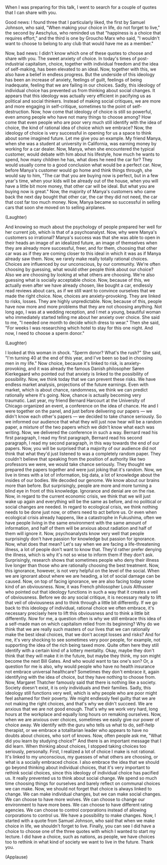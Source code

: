 
When I was preparing for this talk,
I went to search for a couple of quotes
that I can share with you.

Good news: I found three
that I particularly liked,
the first by Samuel Johnson, who said,
&quot;When making your choice in life,
do not forget to live,&quot;
the second by Aeschylus, who reminded us that
&quot;happiness is a choice that requires effort,&quot;
and the third is one by Groucho Marx
who said, &quot;I wouldn&#39;t want to choose to belong
to any club that would have me as a member.&quot;

Now, bad news:
I didn&#39;t know which one of these quotes
to choose and share with you.
The sweet anxiety of choice.
In today&#39;s times of post-industrial capitalism,
choice, together with individual freedom
and the idea of self-making,
has been elevated to an ideal.
Now, together with this, we also have a belief
in endless progress.
But the underside of this ideology
has been an increase of anxiety,
feelings of guilt,
feelings of being inadequate,
feeling that we are failing in our choices.
Sadly, this ideology of individual choice
has prevented us from thinking about social changes.
It appears that this ideology was actually
very efficient in pacifying us
as political and social thinkers.
Instead of making social critiques,
we are more and more engaging in self-critique,
sometimes to the point of self-destruction.
Now, how come that ideology of choice
is still so powerful,
even among people who have
not many things to choose among?
How come that even people who are poor
very much still identify with the idea of choice,
the kind of rational idea of choice
which we embrace?
Now, the ideology of choice is very successful
in opening for us a space to think
about some imagined future.
Let me give you an example.
My friend Manya,
when she was a student at university in California,
was earning money
by working for a car dealer.
Now, Manya, when she encountered
the typical customer, would debate with him
about his lifestyle,
how much he wants to spend,
how many children he has,
what does he need the car for?
They would usually come to a good conclusion
what would be a perfect car.
Now, before Manya&#39;s customer would go home
and think things through,
she would say to him,
&quot;The car that you are buying now is perfect,
but in a few year&#39;s time,
when your kids will be already out of the house,
when you will have a little bit more money,
that other car will be ideal.
But what you are buying now is great.&quot;
Now, the majority of Manya&#39;s customers
who came back the next day
bought that other car,
the car they did not need,
the car that cost far too much money.
Now, Manya became so successful in selling cars
that soon she moved on to selling airplanes.

(Laughter)

And knowing so much about
the psychology of people
prepared her well for her current job,
which is that of a psychoanalyst.
Now, why were Manya&#39;s customers so irrational?
Manya&#39;s success was that she was able
to open in their heads an image
of an idealized future,
an image of themselves
when they are already more successful, freer,
and for them, choosing that other car
was as if they are coming closer to this ideal
in which it was as if Manya already saw them.
Now, we rarely make really totally rational choices.
Choices are influenced by our unconscious,
by our community.
We&#39;re often choosing
by guessing, what would other people
think about our choice?
Also we are choosing
by looking at what others are choosing.
We&#39;re also guessing what is
socially acceptable choice.
Now, because of this, we actually
even after we have already chosen,
like bought a car,
endlessly read reviews about cars,
as if we still want to convince ourselves
that we made the right choice.
Now, choices are anxiety-provoking.
They are linked to risks, losses.
They are highly unpredictable.
Now, because of this,
people have now more and more problems
that they are not choosing anything.
Not long ago, I was at a wedding reception,
and I met a young, beautiful woman
who immediately started telling
me about her anxiety over choice.
She said to me, &quot;I needed one month
to decide which dress to wear.&quot;
Then she said, &quot;For weeks I was researching
which hotel to stay for this one night.
And now, I need to choose a sperm donor.&quot;

(Laughter)

I looked at this woman in shock.
&quot;Sperm donor? What&#39;s the rush?&quot;
She said, &quot;I&#39;m turning 40 at the end of this year,
and I&#39;ve been so bad in choosing men in my life.&quot;
Now choice, because it&#39;s linked to risk,
is anxiety-provoking,
and it was already the famous
Danish philosopher Søren Kierkegaard
who pointed out that anxiety
is linked to the possibility of possibility.
Now, we think today that we can prevent these risks.
We have endless market analysis,
projections of the future earnings.
Even with market, which is about chance,
randomness, we think we can predict rationally
where it&#39;s going.
Now, chance is actually becoming very traumatic.
Last year, my friend Bernard Harcourt
at the University of Chicago organized an event,
a conference on the idea of chance.
He and I were together on the panel,
and just before delivering our papers —
we didn&#39;t know each other&#39;s papers —
we decided to take chance seriously.
So we informed our audience
that what they will just now hear
will be a random paper,
a mixture of the two papers
which we didn&#39;t know what each was writing.
Now, we delivered the conference in such a way.
Bernard read his first paragraph,
I read my first paragraph,
Bernard read his second paragraph,
I read my second paragraph,
in this way towards the end of our papers.
Now, you will be surprised
that a majority of our audience
did not think that what they&#39;d just listened to
was a completely random paper.
They couldn&#39;t believe that
speaking from the position of authority
like two professors we were,
we would take chance seriously.
They thought we prepared the papers together
and were just joking that it&#39;s random.
Now, we live in times with a lot of information,
big data,
a lot of knowledge about the insides of our bodies.
We decoded our genome.
We know about our brains more than before.
But surprisingly, people are more and more
turning a blind eye in front of this knowledge.
Ignorance and denial are on the rise.
Now, in regard to the current economic crisis,
we think that we will just wake up again
and everything will be the same as before,
and no political or social changes are needed.
In regard to ecological crisis,
we think nothing needs to be done just now,
or others need to act before us.
Or even when ecological crisis already happens,
like a catastrophe in Fukushima,
often we have people living in the same environment
with the same amount of information,
and half of them will be anxious about radiation
and half of them will ignore it.
Now, psychoanalysts know very well
that people surprisingly don&#39;t have
passion for knowledge
but passion for ignorance.
Now, what does that mean?
Let&#39;s say when we are facing
a life-threatening illness,
a lot of people don&#39;t want to know that.
They&#39;d rather prefer denying the illness,
which is why it&#39;s not so wise to inform them
if they don&#39;t ask.
Surprisingly, research shows that sometimes
people who deny their illness
live longer than those who are rationally choosing
the best treatment.
Now, this ignorance, however,
is not very helpful on the level of the social.
When we are ignorant about where we are heading,
a lot of social damage can be caused.
Now, on top of facing ignorance,
we are also facing today
some kind of an obviousness.
Now, it was French philosopher
Louis Althusser who pointed out
that ideology functions in such a way
that it creates a veil of obviousness.
Before we do any social critique,
it is necessary really to lift that veil of obviousness
and to think through a little bit differently.
If we go back to this ideology
of individual, rational choice
we often embrace,
it&#39;s necessary precisely here
to lift this obviousness
and to think a little bit differently.
Now for me, a question often is
why we still embrace this idea of a self-made man
on which capitalism relied from its beginning?
Why do we think that we are really such masters
of our lives that we can rationally
make the best ideal choices,
that we don&#39;t accept losses and risks?
And for me, it&#39;s very shocking to
see sometimes very poor people,
for example, not supporting the idea
of the rich being taxed more.
Quite often here they still identify
with a certain kind of a lottery mentality.
Okay, maybe they don&#39;t think that they will make it
in the future, but maybe they think,
my son might become the next Bill Gates.
And who would want to tax one&#39;s son?
Or, a question for me is also,
why would people who have no health insurance
not embrace universal healthcare?
Sometimes they don&#39;t embrace it,
again identifying with the idea of choice,
but they have nothing to choose from.
Now, Margaret Thatcher famously said
that there is nothing like a society.
Society doesn&#39;t exist, it is only individuals
and their families.
Sadly, this ideology still functions very well,
which is why people who are poor might feel
ashamed for their poverty.
We might endlessly feel guilty that we are
not making the right choices,
and that&#39;s why we didn&#39;t succeed.
We are anxious that we are not good enough.
That&#39;s why we work very hard,
long hours at the workplace
and equally long hours on remaking ourselves.
Now, when we are anxious over choices,
sometimes we easily give our power of choice away.
We identify with the guru
who tells us what to do,
self-help therapist,
or we embrace a totalitarian leader
who appears to have no doubts about choices,
who sort of knows.
Now, often people ask me,
&quot;What did you learn by studying choice?&quot;
And there is an important message that I did learn.
When thinking about choices,
I stopped taking choices too seriously, personally.
First, I realized a lot of choice I make
is not rational.
It&#39;s linked to my unconscious,
my guesses of what others are choosing,
or what is a socially embraced choice.
I also embrace the idea
that we should go beyond
thinking about individual choices,
that it&#39;s very important to rethink social choices,
since this ideology of individual
choice has pacified us.
It really prevented us to think about social change.
We spend so much time
choosing things for ourselves
and barely reflect on
communal choices we can make.
Now, we should not forget that choice
is always linked to change.
We can make individual changes,
but we can make social changes.
We can choose to have more wolves.
We can choose to change our environment
to have more bees.
We can choose to have different rating agencies.
We can choose to control corporations
instead of allowing corporations to control us.
We have a possibility to make changes.
Now, I started with a quote from Samuel Johnson,
who said that when we make choice in life,
we shouldn&#39;t forget to live.
Finally, you can see
I did have a choice
to choose one of the three quotes
with which I wanted to start my lecture.
I did have a choice,
such as nations, as people,
we have choices too to rethink
in what kind of society we want to live in the future.
Thank you.

(Applause)

